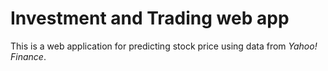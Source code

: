 # Investment and Trading web app

This is a web application for predicting stock price using data from _Yahoo! Finance_.
